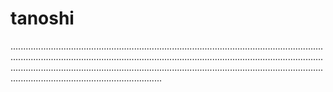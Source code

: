 # tanoshi

................................................................................................................................................................................................................................................................................................................................................................................................................................................